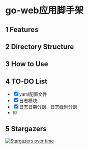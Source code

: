 # go-web应用脚手架



## 1 Features



## 2 Directory Structure



## 3 How to Use



## 4 TO-DO List

- [x] yaml配置文件
- [x] 日志模块
- [x] 日志日期分割、日志级别分割
- [x] 


## 5 Stargazers

[![Stargazers over time](https://starcharts.herokuapp.com/spiolynn/go-web-scaffold.svg)](https://starcharts.herokuapp.com/spiolynn/go-web-scaffold)